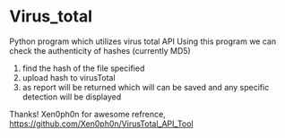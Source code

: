 # Virus_total
Python program which utilizes virus total API 
Using this program we can check the authenticity of
hashes (currently MD5) 
1. find the hash of the file specified
2. upload hash to virusTotal
3. as report will be returned which will can be saved
 and any specific detection will be displayed
 
 Thanks! Xen0ph0n for awesome refrence, 
 https://github.com/Xen0ph0n/VirusTotal_API_Tool
